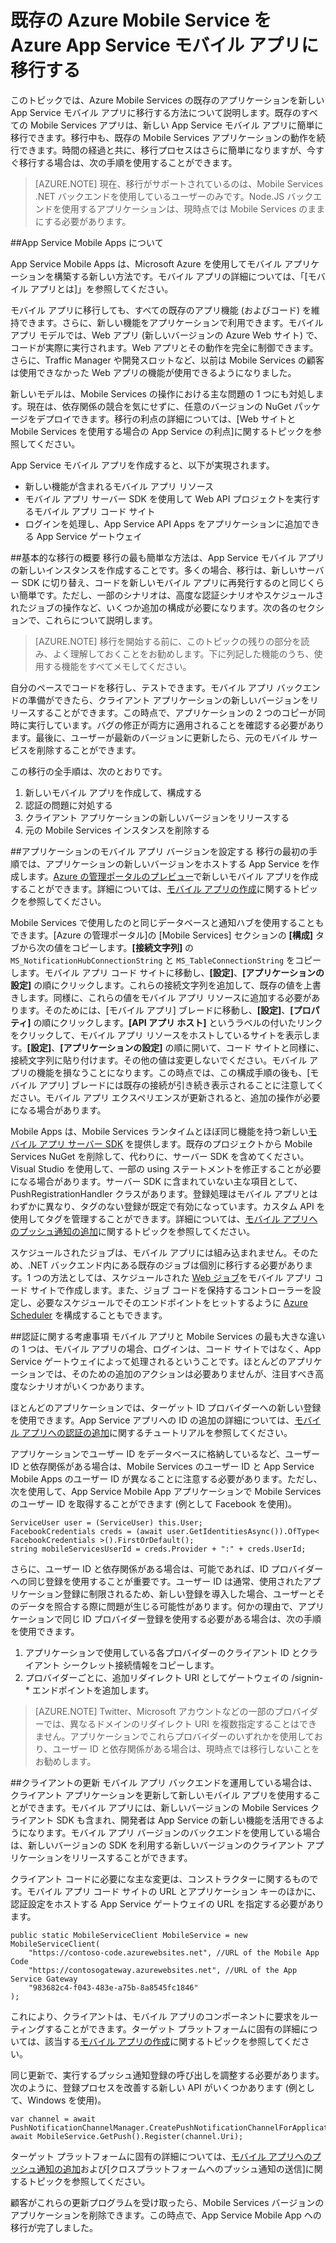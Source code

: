 ﻿<properties 
	pageTitle="Mobile Services から App Service モバイル アプリへの移行" 
	description="Mobile Services アプリケーションを App Service モバイル アプリに簡単に移行する方法について説明します。" 
	services="app-service\mobile" 
	documentationCenter="" 
	authors="mattchenderson" 
	manager="dwrede" 
	editor=""/>

<tags 
	ms.service="app-service" 
	ms.workload="mobile" 
	ms.tgt_pltfrm="mobile" 
	ms.devlang="dotnet" 
	ms.topic="article" 
	ms.date="03/22/2015" 
	ms.author="mahender"/>

# 既存の Azure Mobile Service を Azure App Service モバイル アプリに移行する

このトピックでは、Azure Mobile Services の既存のアプリケーションを新しい App Service モバイル アプリに移行する方法について説明します。既存のすべての Mobile Services アプリは、新しい App Service モバイル アプリに簡単に移行できます。移行中も、既存の Mobile Services アプリケーションの動作を続行できます。時間の経過と共に、移行プロセスはさらに簡単になりますが、今すぐ移行する場合は、次の手順を使用することができます。

>[AZURE.NOTE] 現在、移行がサポートされているのは、Mobile Services .NET バックエンドを使用しているユーザーのみです。Node.JS バックエンドを使用するアプリケーションは、現時点では Mobile Services のままにする必要があります。

##<a name="understand"></a>App Service Mobile Apps について

App Service Mobile Apps は、Microsoft Azure を使用してモバイル アプリケーションを構築する新しい方法です。モバイル アプリの詳細については、「[モバイル アプリとは]」を参照してください。

モバイル アプリに移行しても、すべての既存のアプリ機能 (およびコード) を維持できます。さらに、新しい機能をアプリケーションで利用できます。モバイル アプリ モデルでは、Web アプリ (新しいバージョンの Azure Web サイト) で、コードが実際に実行されます。Web アプリとその動作を完全に制御できます。さらに、Traffic Manager や開発スロットなど、以前は Mobile Services の顧客は使用できなかった Web アプリの機能が使用できるようになりました。 

新しいモデルは、Mobile Services の操作における主な問題の 1 つにも対処します。現在は、依存関係の競合を気にせずに、任意のバージョンの NuGet パッケージをデプロイできます。移行の利点の詳細については、[Web サイトと Mobile Services を使用する場合の App Service の利点]に関するトピックを参照してください。

App Service モバイル アプリを作成すると、以下が実現されます。

- 新しい機能が含まれるモバイル アプリ リソース 
- モバイル アプリ サーバー SDK を使用して Web API プロジェクトを実行するモバイル アプリ コード サイト
- ログインを処理し、App Service API Apps をアプリケーションに追加できる App Service ゲートウェイ

##<a name="overview"></a>基本的な移行の概要
移行の最も簡単な方法は、App Service モバイル アプリの新しいインスタンスを作成することです。多くの場合、移行は、新しいサーバー SDK に切り替え、コードを新しいモバイル アプリに再発行するのと同じくらい簡単です。ただし、一部のシナリオは、高度な認証シナリオやスケジュールされたジョブの操作など、いくつか追加の構成が必要になります。次の各のセクションで、これらについて説明します。

>[AZURE.NOTE] 移行を開始する前に、このトピックの残りの部分を読み、よく理解しておくことをお勧めします。下に列記した機能のうち、使用する機能をすべてメモしてください。

自分のペースでコードを移行し、テストできます。モバイル アプリ バックエンドの準備ができたら、クライアント アプリケーションの新しいバージョンをリリースすることができます。この時点で、アプリケーションの 2 つのコピーが同時に実行しています。バグの修正が両方に適用されることを確認する必要があります。最後に、ユーザーが最新のバージョンに更新したら、元のモバイル サービスを削除することができます。

この移行の全手順は、次のとおりです。

1. 新しいモバイル アプリを作成して、構成する
2. 認証の問題に対処する
3. クライアント アプリケーションの新しいバージョンをリリースする
4. 元の Mobile Services インスタンスを削除する


##<a name="mobile-app-version"></a>アプリケーションのモバイル アプリ バージョンを設定する
移行の最初の手順では、アプリケーションの新しいバージョンをホストする App Service を作成します。[Azure の管理ポータルのプレビュー]で新しいモバイル アプリを作成することができます。詳細については、[モバイル アプリの作成]に関するトピックを参照してください。

Mobile Services で使用したのと同じデータベースと通知ハブを使用することもできます。[Azure の管理ポータル]の [Mobile Services] セクションの **[構成]** タブから次の値をコピーします。**[接続文字列]** の `MS_NotificationHubConnectionString` と `MS_TableConnectionString` をコピーします。モバイル アプリ コード サイトに移動し、**[設定]**、**[アプリケーションの設定]** の順にクリックします。これらの接続文字列を追加して、既存の値を上書きします。同様に、これらの値をモバイル アプリ リソースに追加する必要があります。そのためには、[モバイル アプリ] ブレードに移動し、**[設定]**、**[プロパティ]** の順にクリックします。**[API アプリ ホスト]** というラベルの付いたリンクをクリックして、モバイル アプリ リソースをホストしているサイトを表示します。**[設定]**、**[アプリケーションの設定]** の順に開いて、コード サイトと同様に、接続文字列に貼り付けます。その他の値は変更しないでください。モバイル アプリの機能を損なうことになります。この時点では、この構成手順の後も、[モバイル アプリ] ブレードには既存の接続が引き続き表示されることに注意してください。モバイル アプリ エクスペリエンスが更新されると、追加の操作が必要になる場合があります。

Mobile Apps は、Mobile Services ランタイムとほぼ同じ機能を持つ新しい[モバイル アプリ サーバー SDK] を提供します。既存のプロジェクトから Mobile Services NuGet を削除して、代わりに、サーバー SDK を含めてください。Visual Studio を使用して、一部の using ステートメントを修正することが必要になる場合があります。サーバー SDK に含まれていない主な項目として、PushRegistrationHandler クラスがあります。登録処理はモバイル アプリとはわずかに異なり、タグのない登録が既定で有効になっています。カスタム API を使用してタグを管理することができます。詳細については、[モバイル アプリへのプッシュ通知の追加]に関するトピックを参照してください。

スケジュールされたジョブは、モバイル アプリには組み込まれません。そのため、.NET バックエンド内にある既存のジョブは個別に移行する必要があります。1 つの方法としては、スケジュールされた [Web ジョブ]をモバイル アプリ コード サイトで作成します。また、ジョブ コードを保持するコントローラーを設定し、必要なスケジュールでそのエンドポイントをヒットするように [Azure Scheduler] を構成することもできます。


##<a name="authentication"></a>認証に関する考慮事項
モバイル アプリと Mobile Services の最も大きな違いの 1 つは、モバイル アプリの場合、ログインは、コード サイトではなく、App Service ゲートウェイによって処理されるということです。ほとんどのアプリケーションでは、そのための追加のアクションは必要ありませんが、注目すべき高度なシナリオがいくつかあります。

ほとんどのアプリケーションでは、ターゲット ID プロバイダーへの新しい登録を使用できます。App Service アプリへの ID の追加の詳細については、[モバイル アプリへの認証の追加]に関するチュートリアルを参照してください。

アプリケーションでユーザー ID をデータベースに格納しているなど、ユーザー ID と依存関係がある場合は、Mobile Services のユーザー ID と App Service Mobile Apps のユーザー ID が異なることに注意する必要があります。ただし、次を使用して、App Service Mobile App アプリケーションで Mobile Services のユーザー ID を取得することができます (例として Facebook を使用)。

    ServiceUser user = (ServiceUser) this.User;
    FacebookCredentials creds = (await user.GetIdentitiesAsync()).OfType< FacebookCredentials >().FirstOrDefault();
    string mobileServicesUserId = creds.Provider + ":" + creds.UserId;

さらに、ユーザー ID と依存関係がある場合は、可能であれば、ID プロバイダーへの同じ登録を使用することが重要です。ユーザー ID は通常、使用されたアプリケーション登録に制限されるため、新しい登録を導入した場合、ユーザーとそのデータを照合する際に問題が生じる可能性があります。何かの理由で、アプリケーションで同じ ID プロバイダー登録を使用する必要がある場合は、次の手順を使用できます。

1. アプリケーションで使用している各プロバイダーのクライアント ID とクライアント シークレット接続情報をコピーします。
2. プロバイダーごとに、追加リダイレクト URI としてゲートウェイの /signin-* エンドポイントを追加します。 

>[AZURE.NOTE] Twitter、Microsoft アカウントなどの一部のプロバイダーでは、異なるドメインのリダイレクト URI を複数指定することはできません。アプリケーションでこれらプロバイダーのいずれかを使用しており、ユーザー ID と依存関係がある場合は、現時点では移行しないことをお勧めします。

##<a name="updating clients"></a>クライアントの更新
モバイル アプリ バックエンドを運用している場合は、クライアント アプリケーションを更新して新しいモバイル アプリを使用することができます。モバイル アプリには、新しいバージョンの Mobile Services クライアント SDK も含まれ、開発者は App Service の新しい機能を活用できるようになります。モバイル アプリ バージョンのバックエンドを使用している場合は、新しいバージョンの SDK を利用する新しいバージョンのクライアント アプリケーションをリリースすることができます。

クライアント コードに必要にな主な変更は、コンストラクターに関するものです。モバイル アプリ コード サイトの URL とアプリケーション キーのほかに、認証設定をホストする App Service ゲートウェイの URL を指定する必要があります。

    public static MobileServiceClient MobileService = new MobileServiceClient(
        "https://contoso-code.azurewebsites.net", //URL of the Mobile App Code
        "https://contosogateway.azurewebsites.net", //URL of the App Service Gateway
        "983682c4-f043-483e-a75b-8a8545fc1846"
    );

これにより、クライアントは、モバイル アプリのコンポーネントに要求をルーティングすることができます。ターゲット プラットフォームに固有の詳細については、該当する[モバイル アプリの作成]に関するトピックを参照してください。

同じ更新で、実行するプッシュ通知登録の呼び出しを調整する必要があります。次のように、登録プロセスを改善する新しい API がいくつかあります (例として、Windows を使用)。

    var channel = await PushNotificationChannelManager.CreatePushNotificationChannelForApplicationAsync();
    await MobileService.GetPush().Register(channel.Uri); 

ターゲット プラットフォームに固有の詳細については、[モバイル アプリへのプッシュ通知の追加]および[クロスプラットフォームへのプッシュ通知の送信]に関するトピックを参照してください。

顧客がこれらの更新プログラムを受け取ったら、Mobile Services バージョンのアプリケーションを削除できます。この時点で、App Service Mobile App への移行が完了しました。

<!-- URLs. -->

[Azure の管理ポータルのプレビュー]: https://portal.azure.com/
[Azure 管理ポータル]: https://manage.windowsazure.com/
[モバイル アプリとは?]: app-service-mobile-value-prop-preview.md
[Web サイトと Mobile Services を使用する場合の App Service の利点に関するトピック]: /ja-jp/documentation/articles/app-service-mobile-value-prop-migration-from-mobile-services-preview
[モバイル アプリ サーバー SDK]: http://www.nuget.org/packages/microsoft.azure.mobile.server
[モバイル アプリの作成]: app-service-mobile-dotnet-backend-xamarin-ios-get-started-preview.md
[モバイル アプリへのプッシュ通知の追加]: app-service-mobile-dotnet-backend-xamarin-ios-get-started-push-preview.md
[モバイル アプリへの認証の追加]: app-service-mobile-dotnet-backend-xamarin-ios-get-started-users-preview.md
[Azure Scheduler]: /ja-jp/documentation/services/scheduler/
[Web ジョブ]: websites-webjobs-resources.md
[クロスプラットフォーム プッシュ通知の送信]: app-service-mobile-dotnet-backend-xamarin-ios-push-notifications-to-user-preview.md

<!--HONumber=49-->